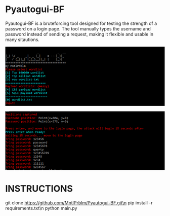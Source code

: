 # Pyautogui-BF
Pyautogui-BF is a bruteforcing tool designed for testing the strength of a password on a login page. The tool manually types the username and password instead of sending a request, making it flexible and usable in many sitautions.

![alt text](https://github.com/MntlPrblm/Pyautogui-BF/blob/main/screenshots/Pyautogui-bf.PNG)

![alt text](https://github.com/MntlPrblm/Pyautogui-BF/blob/main/screenshots/Pyautogui-bf1.PNG)

# INSTRUCTIONS
git clone https://github.com/MntlPrblm/Pyautogui-BF.git\n
pip install -r requirements.txt\n
python main.py
